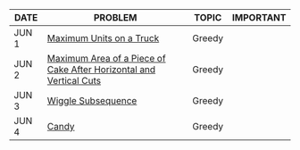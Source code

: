 |DATE|PROBLEM|TOPIC|IMPORTANT|
|----|-----|----------|-----|
|JUN 1|[Maximum Units on a Truck](https://leetcode.com/problems/maximum-units-on-a-truck/)|Greedy|
|JUN 2|[Maximum Area of a Piece of Cake After Horizontal and Vertical Cuts](https://leetcode.com/problems/maximum-area-of-a-piece-of-cake-after-horizontal-and-vertical-cuts/)|Greedy|
|JUN 3|[Wiggle Subsequence](https://leetcode.com/problems/wiggle-subsequence/)|Greedy|
|JUN 4|[Candy](https://leetcode.com/problems/candy/)|Greedy
